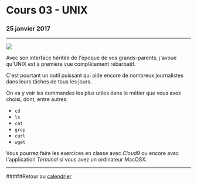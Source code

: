 # Cours 03 - UNIX
### 25 janvier 2017
-----

![](/assets/terminal.png)

Avec son interface héritée de l'époque de vos grands-parents, j'avoue qu'UNIX est à première vue complètement rébarbatif.

C'est pourtant un outil puissant qui aide encore de nombreux journalistes dans leurs tâches de tous les jours.

On va y voir les commandes les plus utiles dans le métier que vous avez choisi, dont, entre autres:

- `cd`
- `ls`
- `cat`
- `grep`
- `curl`
- `wget`

Vous pourrez faire les exercices en classe avec *Cloud9* ou encore avec l'application *Terminal* si vous avez un ordinateur MacOSX.

-----

#####Retour au [calendrier](/calendrier.md)
